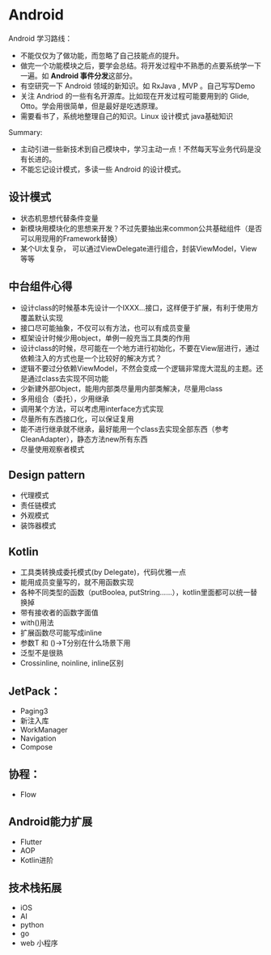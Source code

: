 # Android

Android 学习路线：

- 不能仅仅为了做功能，而忽略了自己技能点的提升。
- 做完一个功能模块之后，要学会总结。将开发过程中不熟悉的点要系统学一下一遍。如 **Android 事件分发**这部分。
- 有空研究一下 Android 领域的新知识。如 RxJava , MVP 。自己写写Demo
- 关注 Andriod 的一些有名开源库。比如现在开发过程可能要用到的 Glide, Otto。学会用很简单，但是最好是吃透原理。
- 需要看书了，系统地整理自己的知识。Linux 设计模式 java基础知识

Summary:

- 主动引进一些新技术到自己模块中，学习主动一点！不然每天写业务代码是没有长进的。
- 不能忘记设计模式，多读一些 Android 的设计模式。

## 设计模式

- 状态机思想代替条件变量
- 新模块用模块化的思想来开发？不过先要抽出来common公共基础组件（是否可以用现用的Framework替换）
- 某个UI太复杂， 可以通过ViewDelegate进行组合，封装ViewModel，View等等

## 中台组件心得

- 设计class的时候基本先设计一个IXXX…接口，这样便于扩展，有利于使用方覆盖默认实现
- 接口尽可能抽象，不仅可以有方法，也可以有成员变量
- 框架设计时候少用object，单例一般充当工具类的作用
- 设计class的时候，尽可能在一个地方进行初始化，不要在View层进行，通过依赖注入的方式也是一个比较好的解决方式？
- 逻辑不要过分依赖ViewModel，不然会变成一个逻辑非常庞大混乱的主题。还是通过class去实现不同功能
- 少新建外部Object，能用内部类尽量用内部类解决，尽量用class
- 多用组合（委托），少用继承
- 调用某个方法，可以考虑用interface方式实现
- 尽量所有东西接口化，可以保证复用
- 能不进行继承就不继承，最好能用一个class去实现全部东西（参考CleanAdapter），静态方法new所有东西
- 尽量使用观察者模式

## Design pattern
- 代理模式
- 责任链模式
- 外观模式
- 装饰器模式

## Kotlin

- 工具类转换成委托模式(by Delegate)，代码优雅一点
- 能用成员变量写的，就不用函数实现
- 各种不同类型的函数（putBoolea, putString……），kotlin里面都可以统一替换掉
- 带有接收者的函数字面值
- with()用法
- 扩展函数尽可能写成inline
- 参数T 和 ()->T分别在什么场景下用
- 泛型不是很熟
- Crossinline, noinline, inline区别

## JetPack：

- Paging3
- 新注入库
- WorkManager
- Navigation
- Compose


## 协程：

- Flow


## Android能力扩展

- Flutter
- AOP
- Kotlin进阶

## 技术栈拓展
- iOS
- AI
- python
- go
- web 小程序


